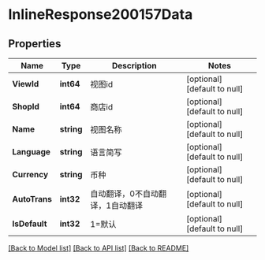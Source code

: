 # InlineResponse200157Data

## Properties
Name | Type | Description | Notes
------------ | ------------- | ------------- | -------------
**ViewId** | **int64** | 视图id | [optional] [default to null]
**ShopId** | **int64** | 商店id | [optional] [default to null]
**Name** | **string** | 视图名称 | [optional] [default to null]
**Language** | **string** | 语言简写 | [optional] [default to null]
**Currency** | **string** | 币种 | [optional] [default to null]
**AutoTrans** | **int32** | 自动翻译，0不自动翻译，1自动翻译 | [optional] [default to null]
**IsDefault** | **int32** | 1&#x3D;默认 | [optional] [default to null]

[[Back to Model list]](../README.md#documentation-for-models) [[Back to API list]](../README.md#documentation-for-api-endpoints) [[Back to README]](../README.md)

